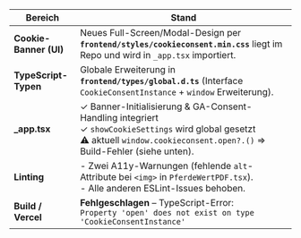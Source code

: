 | Bereich                | Stand                                                                                                                                                                               |
| ---------------------- | ----------------------------------------------------------------------------------------------------------------------------------------------------------------------------------- |
| **Cookie-Banner (UI)** | Neues Full-Screen/Modal-Design per **`frontend/styles/cookieconsent.min.css`** liegt im Repo und wird in `_app.tsx` importiert.                                                     |
| **TypeScript-Typen**   | Globale Erweiterung in **`frontend/types/global.d.ts`** (Interface `CookieConsentInstance` + `window` Erweiterung).                                                                 |
| **\_app.tsx**          | ✓ Banner-Initialisierung & GA-Consent-Handling integriert<br>✓ `showCookieSettings` wird global gesetzt<br>⚠️ aktuell `window.cookieconsent.open?.()` ⇒ Build-Fehler (siehe unten). |
| **Linting**            | - Zwei A11y-Warnungen (fehlende `alt`-Attribute bei `<img>` in `PferdeWertPDF.tsx`).<br>- Alle anderen ESLint-Issues behoben.                                                       |
| **Build / Vercel**     | **Fehlgeschlagen** – TypeScript-Error:<br>`Property 'open' does not exist on type 'CookieConsentInstance'`                                                                          |
